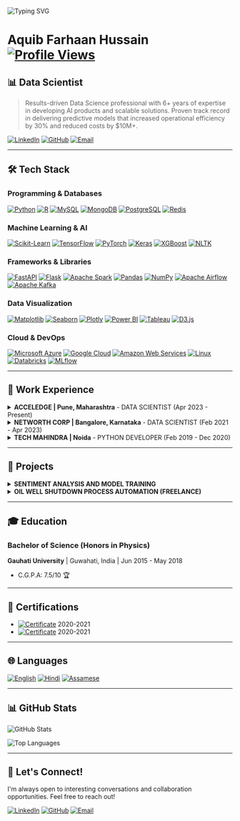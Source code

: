 ![Typing SVG](https://readme-typing-svg.herokuapp.com?color=F7DF1E&lines=Welcome+to+My+Profile!;I+love+Python+and+AI!)
# Aquib Farhaan Hussain <a href="#"><img src="https://komarev.com/ghpvc/?username=aquib97&color=blue" alt="Profile Views"></a>
## 📊 Data Scientist

> Results-driven Data Science professional with 6+ years of expertise in developing AI products and scalable solutions. Proven track record in delivering predictive models that increased operational efficiency by 30% and reduced costs by $10M+.

[![LinkedIn](https://custom-icon-badges.demolab.com/badge/LinkedIn-0A66C2?logo=linkedin-white&logoColor=fff)](https://linkedin.com/in/aquibfarhaan/) [![GitHub](https://img.shields.io/badge/GitHub-%23121011.svg?logo=github&logoColor=white)](https://github.com/aquib97) [![Email](https://img.shields.io/badge/Gmail-D14836?logo=gmail&logoColor=white)](mailto:aquib.farhaan2@gmail.com)

---

## 🛠️ Tech Stack

### Programming & Databases
[![Python](https://img.shields.io/badge/Python-3776AB?style=plastic&logo=python&logoColor=yellow "Python")](https://www.python.org/)
[![R](https://img.shields.io/badge/R-276DC3?style=plastic&logo=r&logoColor=white "R")](https://www.r-project.org/)
[![MySQL](https://img.shields.io/badge/MySQL-4479A1?style=plastic&logo=mysql&logoColor=white "MySQL")](https://www.mysql.com/)
[![MongoDB](https://img.shields.io/badge/MongoDB-47A248?style=plastic&logo=mongodb&logoColor=white "MongoDB")](https://www.mongodb.com/)
[![PostgreSQL](https://img.shields.io/badge/PostgreSQL-336791?style=plastic&logo=postgresql&logoColor=white "PostgreSQL")](https://www.postgresql.org/)
[![Redis](https://img.shields.io/badge/Redis-DC382D?style=plastic&logo=redis&logoColor=white "Redis")](https://redis.io/)

### Machine Learning & AI
[![Scikit-Learn](https://img.shields.io/badge/Scikit--Learn-F7931E?style=plastic&logo=scikit-learn&logoColor=white "Scikit-Learn")](https://scikit-learn.org/)
[![TensorFlow](https://img.shields.io/badge/TensorFlow-FF6F00?style=plastic&logo=tensorflow&logoColor=white "TensorFlow")](https://www.tensorflow.org/)
[![PyTorch](https://img.shields.io/badge/PyTorch-EE4C2C?style=plastic&logo=pytorch&logoColor=white "PyTorch")](https://pytorch.org/)
[![Keras](https://img.shields.io/badge/Keras-D00000?style=plastic&logo=keras&logoColor=white "Keras")](https://keras.io/)
[![XGBoost](https://img.shields.io/badge/XGBoost-AA4A44?style=plastic&logo=xgboost&logoColor=white "XGBoost")](https://xgboost.readthedocs.io/)
[![NLTK](https://img.shields.io/badge/NLTK-008080?style=plastic&logo=nltk&logoColor=white "NLTK")](https://www.nltk.org/)

### Frameworks & Libraries
[![FastAPI](https://img.shields.io/badge/FastAPI-009688?style=plastic&logo=fastapi&logoColor=white "FastAPI")](https://fastapi.tiangolo.com/)
[![Flask](https://img.shields.io/badge/Flask-000000?style=plastic&logo=flask&logoColor=white "Flask")](https://flask.palletsprojects.com/)
[![Apache Spark](https://img.shields.io/badge/Apache%20Spark-E25A1C?style=plastic&logo=apachespark&logoColor=white "Apache Spark")](https://spark.apache.org/)
[![Pandas](https://img.shields.io/badge/Pandas-150458?style=plastic&logo=pandas&logoColor=white "Pandas")](https://pandas.pydata.org/)
[![NumPy](https://img.shields.io/badge/NumPy-013243?style=plastic&logo=numpy&logoColor=white "NumPy")](https://numpy.org/)
[![Apache Airflow](https://img.shields.io/badge/Apache%20Airflow-017CEE?style=plastic&logo=apacheairflow&logoColor=white "Apache Airflow")](https://airflow.apache.org/)
[![Apache Kafka](https://img.shields.io/badge/Apache%20Kafka-231F20?style=plastic&logo=apachekafka&logoColor=white "Apache Kafka")](https://kafka.apache.org/)

### Data Visualization
[![Matplotlib](https://img.shields.io/badge/Matplotlib-11557C?style=plastic&logo=matplotlib&logoColor=white "Matplotlib")](https://matplotlib.org/)
[![Seaborn](https://img.shields.io/badge/Seaborn-1F77B4?style=plastic&logo=seaborn&logoColor=white "Seaborn")](https://seaborn.pydata.org/)
[![Plotly](https://img.shields.io/badge/Plotly-3F4F75?style=plastic&logo=plotly&logoColor=white "Plotly")](https://plotly.com/)
[![Power BI](https://img.shields.io/badge/Power%20BI-F2C811?style=plastic&logo=powerbi&logoColor=white "Power BI")](https://powerbi.microsoft.com/)
[![Tableau](https://img.shields.io/badge/Tableau-E97627?style=plastic&logo=tableau&logoColor=white "Tableau")](https://www.tableau.com/)
[![D3.js](https://img.shields.io/badge/D3.js-F9A03C?style=plastic&logo=d3dotjs&logoColor=white "D3.js")](https://d3js.org/)

### Cloud & DevOps
[![Microsoft Azure](https://img.shields.io/badge/Microsoft%20Azure-0078D4?style=plastic&logo=microsoftazure&logoColor=white "Microsoft Azure")](https://azure.microsoft.com/)
[![Google Cloud](https://img.shields.io/badge/Google%20Cloud-4285F4?style=plastic&logo=googlecloud&logoColor=white "Google Cloud")](https://cloud.google.com/)
[![Amazon Web Services](https://img.shields.io/badge/Amazon%20Web%20Services-FF9900?style=plastic&logo=amazonaws&logoColor=white "Amazon Web Services")](https://aws.amazon.com/)
[![Linux](https://img.shields.io/badge/Linux-FCC624?style=plastic&logo=linux&logoColor=black "Linux")](https://www.linux.org/)
[![Databricks](https://img.shields.io/badge/Databricks-FF3621?style=plastic&logo=databricks&logoColor=white "Databricks")](https://www.databricks.com/)
[![MLflow](https://img.shields.io/badge/MLflow-0194E2?style=plastic&logo=mlflow&logoColor=white "MLflow")](https://mlflow.org/)

---

## 💼 Work Experience

<details>
<summary><strong>ACCELEDGE | Pune, Maharashtra</strong> - DATA SCIENTIST (Apr 2023 - Present)</summary>

#### VOICE BOT PLATFORM
- Engineered a scalable voice bot integrated with dialer API, managing 10,000+ daily calls through MongoDB and temporary caching, resulting in 40% improved customer engagement.
- Created an end-to-end service for real-time audio interactions with speech-to-text transcription and multilingual support, reducing response time by 65% and increasing user satisfaction by 45%.
- Integrated GenAI (OpenAI + LangChain) to generate dynamic responses, boosting system efficiency by 35% and expanding language capabilities to support 8+ languages.
- Established a robust audio response pipeline with session-aware memory management, decreasing latency by 50% while maintaining 99.5% uptime.

#### WEB BOT PLATFORM
- Created a scalable chatbot platform for web and WhatsApp applications using JSON-based architecture, increasing user engagement by 55% and reducing customer service costs by 30%.
- Configured MongoDB for session management and applied RAG techniques with LLM and Hugging Face models, improving response accuracy by 40% and reducing processing time by 25%.
- Enhanced platform functionality with API integration, sentiment analysis, and multilingual support, resulting in 65% higher user retention and 70% faster query resolution.

#### AUDIO PROCESSING AND NLP AUTOMATION
- Constructed FastAPI microservices for multilingual audio pipelines with SpeechBrain and Google STT, processing 5,000+ monthly audio files with 98% accuracy.
- Architected APIs with flexible input support, token-based security, and fault handling, reducing system failures by 75% and improving cross-language NLP task efficiency by 60%.

#### DATA SCRAPING AND AUTOMATION
- Developed Selenium-based web scraping tool that reduced manual data collection time by 90%, extracting and processing 500+ data files daily.
- Established post-processing pipelines and daily logging system integrated with SQL database, enabling real-time visualization that improved decision-making speed by 70%.
</details>

<details>
<summary><strong>NETWORTH CORP | Bangalore, Karnataka</strong> - DATA SCIENTIST (Feb 2021 - Apr 2023)</summary>

#### TOTAL EXTRACT LOSS OPTIMIZATION
- Conducted root cause analysis using regression techniques and Shap value-driven feature importance, identifying 8 key factors affecting yield loss.
- Formulated optimal process control parameters based on historical data analysis, resulting in 0.65% yield increase and $450K annual savings.
- Engineered scalable data models and pipelines that accelerated analysis of high-volume datasets by 40%, enabling weekly instead of monthly reporting.

#### SPACE OPTIMIZATION
- Devised an optimization algorithm for SKU combination in route assembly, maximizing truck space utilization by 35% and reducing transportation costs by $300K monthly.

#### ELECTRICITY FORECAST IN BREWERIES
- Analyzed 15-minute interval electricity consumption patterns across brewery operations, identifying peak usage periods and optimization opportunities.
- Applied time series forecasting techniques achieving 90% prediction accuracy with LSTM models, enabling 15% reduction in electricity costs through optimized scheduling.

#### OTHER ACHIEVEMENTS
- Programmed an automation tool for MRP controller validation and SAP responsibility management, handling 20+ daily incidents automatically and reducing manual processing time by 85%.
- Built an SLA breach monitoring system with automated alerts, helping prioritize critical cases and contributing to $10M cost savings through improved incident management.
</details>

<details>
<summary><strong>TECH MAHINDRA | Noida</strong> - PYTHON DEVELOPER (Feb 2019 - Dec 2020)</summary>

- Created Python-based data processing applications that improved operational efficiency by 30% and reduced manual data handling by 65%.
- Established ETL processes using Pandas and NumPy, processing 2TB+ of data monthly from various sources with 99.8% accuracy.
- Developed RESTful APIs with Flask that decreased system integration time by 40% and enabled real-time data exchange between 5+ systems.
- Collaborated with cross-functional teams to deliver data-driven solutions that reduced decision-making time by 50%.
- Systematized reporting processes, cutting report generation time by 75% and eliminating errors while improving data visualization by 60%.
</details>

---

## 🚀 Projects

<details>
<summary><strong>SENTIMENT ANALYSIS AND MODEL TRAINING</strong></summary>

- Processed and analyzed 1.6M Twitter records to classify sentiment with 92% accuracy, improving customer insight generation by 40%.
- Evaluated multiple models (GloVe+Stacked Bi-LSTM, ANN, Logistic Regression), achieving 15% performance improvement over baseline models.
</details>

<details>
<summary><strong>OIL WELL SHUTDOWN PROCESS AUTOMATION (FREELANCE)</strong></summary>

- Examined neighboring well behavior within specified radius of center well shutdown, analyzing 13GB of data from 60 wells.
- Applied predictive analysis techniques that reduced shutdown planning time by 65% and improved production forecasting accuracy by 30%.
- Automated visualization process, enabling stakeholders to identify patterns 5x faster and make data-driven decisions.
</details>

---

## 🎓 Education

### Bachelor of Science (Honors in Physics)
**Gauhati University** | Guwahati, India | Jun 2015 - May 2018
- C.G.P.A: 7.5/10 🏆

---

## 📜 Certifications

- <span><a href="#"><img src="https://img.shields.io/badge/Certificate-Machine_Learning_Masters%20iNeuron%20Intelligence-blue" alt="Certificate"></a></span> 2020-2021
- <span><a href="#"><img src="https://img.shields.io/badge/Certificate-Business_Analytics_Masters%20iNeuron%20Intelligence-orange" alt="Certificate"></a></span> 2020-2021

---

## 🌐 Languages

<span><a href="#"><img src="https://img.shields.io/badge/English-Fluent-blue" alt="English"></a></span>
<span><a href="#"><img src="https://img.shields.io/badge/Hindi-Native-green" alt="Hindi"></a></span>
<span><a href="#"><img src="https://img.shields.io/badge/Assamese-Native-green" alt="Assamese"></a></span>

---

## 📊 GitHub Stats

![GitHub Stats](https://github-readme-stats.vercel.app/api?username=aquib97&rank_icon=github&theme=radical)

![Top Languages](https://github-readme-stats.vercel.app/api/top-langs/?username=aquib97&layout=compact&theme=radical)

---

## 🤝 Let's Connect!

I'm always open to interesting conversations and collaboration opportunities. Feel free to reach out!

[![LinkedIn](https://img.shields.io/badge/Let's_connect_on-LinkedIn-0077B5?style=for-the-badge&logo=linkedin&logoColor=white)](https://linkedin.com/in/aquibfarhaan/)
[![GitHub](https://img.shields.io/badge/Check_my_repos_on-GitHub-100000?style=for-the-badge&logo=github&logoColor=white)](https://github.com/aquib97)
[![Email](https://img.shields.io/badge/Send_me_an-Email-D14836?style=for-the-badge&logo=gmail&logoColor=white)](mailto:aquib.farhaan2@gmail.com)
